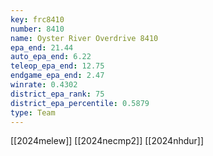 ```yaml
---
key: frc8410
number: 8410
name: Oyster River Overdrive 8410
epa_end: 21.44
auto_epa_end: 6.22
teleop_epa_end: 12.75
endgame_epa_end: 2.47
winrate: 0.4302
district_epa_rank: 75
district_epa_percentile: 0.5879
type: Team
---
```

[[2024melew]]
[[2024necmp2]]
[[2024nhdur]]
